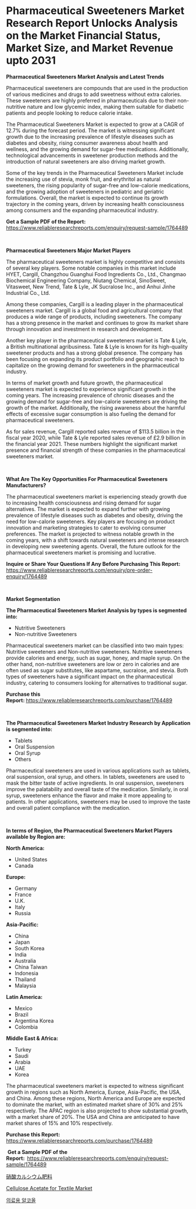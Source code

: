 <p><h1>Pharmaceutical Sweeteners Market Research Report Unlocks Analysis on the Market Financial Status, Market Size, and Market Revenue upto 2031</h1></p><p><strong>Pharmaceutical Sweeteners Market Analysis and Latest Trends</strong></p>
<p><p>Pharmaceutical sweeteners are compounds that are used in the production of various medicines and drugs to add sweetness without extra calories. These sweeteners are highly preferred in pharmaceuticals due to their non-nutritive nature and low glycemic index, making them suitable for diabetic patients and people looking to reduce calorie intake.</p><p>The Pharmaceutical Sweeteners Market is expected to grow at a CAGR of 12.7% during the forecast period. The market is witnessing significant growth due to the increasing prevalence of lifestyle diseases such as diabetes and obesity, rising consumer awareness about health and wellness, and the growing demand for sugar-free medications. Additionally, technological advancements in sweetener production methods and the introduction of natural sweeteners are also driving market growth.</p><p>Some of the key trends in the Pharmaceutical Sweeteners Market include the increasing use of stevia, monk fruit, and erythritol as natural sweeteners, the rising popularity of sugar-free and low-calorie medications, and the growing adoption of sweeteners in pediatric and geriatric formulations. Overall, the market is expected to continue its growth trajectory in the coming years, driven by increasing health consciousness among consumers and the expanding pharmaceutical industry.</p></p>
<p><strong>Get a Sample PDF of the Report:&nbsp;</strong> <a href="https://www.reliableresearchreports.com/enquiry/request-sample/1764489">https://www.reliableresearchreports.com/enquiry/request-sample/1764489</a></p>
<p>&nbsp;</p>
<p><strong>Pharmaceutical Sweeteners Major Market Players</strong></p>
<p><p>The pharmaceutical sweeteners market is highly competitive and consists of several key players. Some notable companies in this market include HYET, Cargill, Changzhou Guanghui Food Ingredients Co., Ltd., Changmao Biochemical Engineering Company, Niutang Chemical, SinoSweet, Vitasweet, New Trend, Tate & Lyle, JK Sucralose Inc., and Anhui Jinhe Industrial Co., Ltd. </p><p>Among these companies, Cargill is a leading player in the pharmaceutical sweeteners market. Cargill is a global food and agricultural company that produces a wide range of products, including sweeteners. The company has a strong presence in the market and continues to grow its market share through innovation and investment in research and development.</p><p>Another key player in the pharmaceutical sweeteners market is Tate & Lyle, a British multinational agribusiness. Tate & Lyle is known for its high-quality sweetener products and has a strong global presence. The company has been focusing on expanding its product portfolio and geographic reach to capitalize on the growing demand for sweeteners in the pharmaceutical industry.</p><p>In terms of market growth and future growth, the pharmaceutical sweeteners market is expected to experience significant growth in the coming years. The increasing prevalence of chronic diseases and the growing demand for sugar-free and low-calorie sweeteners are driving the growth of the market. Additionally, the rising awareness about the harmful effects of excessive sugar consumption is also fueling the demand for pharmaceutical sweeteners.</p><p>As for sales revenue, Cargill reported sales revenue of $113.5 billion in the fiscal year 2020, while Tate & Lyle reported sales revenue of £2.9 billion in the financial year 2021. These numbers highlight the significant market presence and financial strength of these companies in the pharmaceutical sweeteners market.</p></p>
<p>&nbsp;</p>
<p><strong>What Are The Key Opportunities For Pharmaceutical Sweeteners Manufacturers?</strong></p>
<p><p>The pharmaceutical sweeteners market is experiencing steady growth due to increasing health consciousness and rising demand for sugar alternatives. The market is expected to expand further with growing prevalence of lifestyle diseases such as diabetes and obesity, driving the need for low-calorie sweeteners. Key players are focusing on product innovation and marketing strategies to cater to evolving consumer preferences. The market is projected to witness notable growth in the coming years, with a shift towards natural sweeteners and intense research in developing new sweetening agents. Overall, the future outlook for the pharmaceutical sweeteners market is promising and lucrative.</p></p>
<p><strong>Inquire or Share Your Questions If Any Before Purchasing This Report:</strong> <a href="https://www.reliableresearchreports.com/enquiry/pre-order-enquiry/1764489">https://www.reliableresearchreports.com/enquiry/pre-order-enquiry/1764489</a></p>
<p>&nbsp;</p>
<p><strong>Market Segmentation</strong></p>
<p><strong>The Pharmaceutical Sweeteners Market Analysis by types is segmented into:</strong></p>
<p><ul><li>Nutritive Sweeteners</li><li>Non-nutritive Sweeteners</li></ul></p>
<p><p>Pharmaceutical sweeteners market can be classified into two main types: Nutritive sweeteners and Non-nutritive sweeteners. Nutritive sweeteners provide calories and energy, such as sugar, honey, and maple syrup. On the other hand, non-nutritive sweeteners are low or zero in calories and are often used as sugar substitutes, like aspartame, sucralose, and stevia. Both types of sweeteners have a significant impact on the pharmaceutical industry, catering to consumers looking for alternatives to traditional sugar.</p></p>
<p><strong>Purchase this Report:&nbsp;</strong><a href="https://www.reliableresearchreports.com/purchase/1764489">https://www.reliableresearchreports.com/purchase/1764489</a></p>
<p>&nbsp;</p>
<p><strong>The Pharmaceutical Sweeteners Market Industry Research by Application is segmented into:</strong></p>
<p><ul><li>Tablets</li><li>Oral Suspension</li><li>Oral Syrup</li><li>Others</li></ul></p>
<p><p>Pharmaceutical sweeteners are used in various applications such as tablets, oral suspension, oral syrup, and others. In tablets, sweeteners are used to mask the bitter taste of active ingredients. In oral suspension, sweeteners improve the palatability and overall taste of the medication. Similarly, in oral syrup, sweeteners enhance the flavor and make it more appealing to patients. In other applications, sweeteners may be used to improve the taste and overall patient compliance with the medication.</p></p>
<p>&nbsp;</p>
<p><strong>In terms of Region, the Pharmaceutical Sweeteners Market Players available by Region are:</strong></p>
<p>
    <p> <strong> North America: </strong>
        <ul>
            <li>United States</li>
            <li>Canada</li>
        </ul>
        </p> 
    <p> <strong> Europe: </strong>
        <ul>
            <li>Germany</li>
            <li>France</li>
            <li>U.K.</li>
            <li>Italy</li>
            <li>Russia</li>
        </ul>
        </p> 
    <p> <strong> Asia-Pacific: </strong>
        <ul>
            <li>China</li>
            <li>Japan</li>
            <li>South Korea</li>
            <li>India</li>
            <li>Australia</li>
            <li>China Taiwan</li>
            <li>Indonesia</li>
            <li>Thailand</li>
            <li>Malaysia</li>
        </ul>
        </p> 
    <p> <strong> Latin America: </strong>
        <ul>
            <li>Mexico</li>
            <li>Brazil</li>
            <li>Argentina Korea</li>
            <li>Colombia</li>
        </ul>
        </p> 
    <p> <strong> Middle East & Africa: </strong>
        <ul>
            <li>Turkey</li>
            <li>Saudi</li>
            <li>Arabia</li>
            <li>UAE</li>
            <li>Korea</li>
        </ul>
    </p>
    </p>
<p><p>The pharmaceutical sweeteners market is expected to witness significant growth in regions such as North America, Europe, Asia-Pacific, the USA, and China. Among these regions, North America and Europe are expected to dominate the market, with an estimated market share of 30% and 25% respectively. The APAC region is also projected to show substantial growth, with a market share of 20%. The USA and China are anticipated to have market shares of 15% and 10% respectively.</p></p>
<p><strong>Purchase this Report: </strong><a href="https://www.reliableresearchreports.com/purchase/1764489">https://www.reliableresearchreports.com/purchase/1764489</a></p>
<p>&nbsp;<strong>Get a Sample PDF of the Report:&nbsp;&nbsp;</strong><a href="https://www.reliableresearchreports.com/enquiry/request-sample/1764489">https://www.reliableresearchreports.com/enquiry/request-sample/1764489</a></p>
<p><strong></strong></p>
<p><p><a href="https://github.com/zekaoe592392/Market-Research-Report-List-1/blob/main/2437836666.md">硝酸カルシウム肥料</a></p><p><a href="https://github.com/RickHolmes3/Market-Research-Report-List-3/blob/main/cellulose-acetate-for-textile-market.md">Cellulose Acetate for Textile Market</a></p><p><a href="https://github.com/crfsywufhm81415/Market-Research-Report-List-1/blob/main/3686768358.md">의료용 알코올</a></p></p>